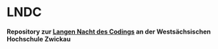 # LNDC

**Repository zur [Langen Nacht des Codings](https://lndc.de) an der Westsächsischen Hochschule Zwickau**
